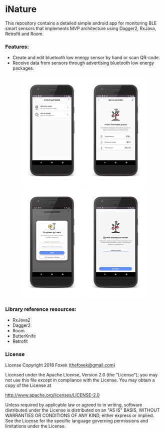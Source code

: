 # iNature
This repository contains a detailed simple android app for monitoring BLE smart sensors that implements MVP architecture using Dagger2, RxJava, Retrofit and Room.

### Features:
* Create and edit bluetooth low energy sensor by hand or scan QR-code.
* Receive data from sensors through advertising bluetooth low energy packages.

<p>
<p align="center">
  <img src="https://github.com/Foxek/iNature/blob/master/images/4F9LJma1H8Q_framed.png" width="200">
  <img src="https://github.com/Foxek/iNature/blob/master/images/4F9gfma1H8Q_framed.png" width="200">
  <img src="https://github.com/Foxek/iNature/blob/master/images/1F9LJma1H8Q_framed.png" width="200">
  <img src="https://github.com/Foxek/iNature/blob/master/images/4F5LJma1H8Q_framed.png" width="200">
</p>

### Library reference resources:
* RxJava2
* Dagger2
* Room
* ButterKnife
* Retrofit


### License
License
Copyright 2018 Foxek (thefoxek@gmail.com)

Licensed under the Apache License, Version 2.0 (the "License"); you may not use this file except in compliance with the License. You may obtain a copy of the License at

http://www.apache.org/licenses/LICENSE-2.0

Unless required by applicable law or agreed to in writing, software distributed under the License is distributed on an "AS IS" BASIS, WITHOUT WARRANTIES OR CONDITIONS OF ANY KIND, either express or implied. See the License for the specific language governing permissions and limitations under the License.


